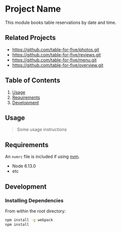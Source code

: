 # Project Name

This module books table reservations by date and time.

## Related Projects

  - https://github.com/table-for-five/photos.git
  - https://github.com/table-for-five/reviews.git
  - https://github.com/table-for-five/menu.git
  - https://github.com/table-for-five/overview.git

## Table of Contents

1. [Usage](#Usage)
1. [Requirements](#requirements)
1. [Development](#development)

## Usage

> Some usage instructions

## Requirements

An `nvmrc` file is included if using [nvm](https://github.com/creationix/nvm).

- Node 6.13.0
- etc

## Development

### Installing Dependencies

From within the root directory:

```sh
npm install -g webpack
npm install
```

